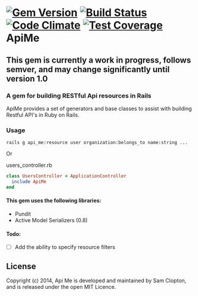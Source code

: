 [![Gem Version](https://badge.fury.io/rb/api_me.png)](http://badge.fury.io/rb/api_me) [![Build Status](https://travis-ci.org/inigo-llc/api_me.png?branch=master)](https://travis-ci.org/inigo-llc/api_me) [![Code Climate](https://codeclimate.com/github/inigo-llc/api_me/badges/gpa.svg)](https://codeclimate.com/github/inigo-llc/api_me) [![Test Coverage](https://codeclimate.com/github/inigo-llc/api_me/badges/coverage.svg)](https://codeclimate.com/github/inigo-llc/api_me)
ApiMe
=========

## This gem is currently a work in progress, follows semver, and may change significantly until version 1.0

### A gem for building RESTful Api resources in Rails
ApiMe provides a set of generators and base classes to assist with building Restful API's in Ruby on Rails.

### Usage
`rails g api_me:resource user organization:belongs_to name:string ...`

Or

users_controller.rb
````rb
class UsersController < ApplicationController
  include ApiMe
end
````

#### This gem uses the following libraries:
* Pundit
* Active Model Serializers (0.8)

#### Todo:
- [ ]  Add the ability to specify resource filters

## License
Copyright (c) 2014, Api Me is developed and maintained by Sam Clopton, and is released under the open MIT Licence.

